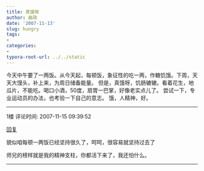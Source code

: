 ```yaml
---
title: 真饿呀
author: 曲政
date: '2007-11-13'
slug: hungry
tags:
- 
categories:
- 
typora-root-url: ../../static
---
```


今天中午要了一两饭。从今天起，每顿饭，象征性的吃一两，作糖饥饿。下周，天天大馒头，补上来，为周日储备能量。
但是，真饿呀，饥肠辘辘。看着花生，地瓜片，不能吃。喝口小酒，50度，扇胃一巴掌，好像老实点儿了。
尝试一下，专业运动员的办法，也考验一下自己的意志。
饿，人精神，好。

---

1楼 评论时间: 2007-11-15 09:39:52

[回复](javascript:;)

 貌似咱每顿一两饭已经坚持很久了，呵呵，很容易就坚持过去了 

师兄的榜样就是我的精神支柱，你都活下来了，我还怕什么。 

---

